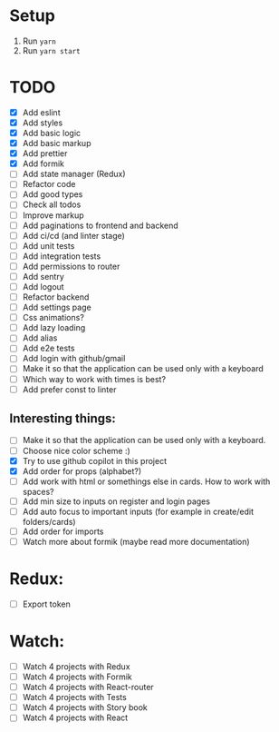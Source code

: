 # Setup
1. Run `yarn`
2. Run `yarn start`

# TODO
- [x] Add eslint
- [x] Add styles
- [x] Add basic logic
- [x] Add basic markup
- [x] Add prettier
- [x] Add formik
- [ ] Add state manager (Redux)
- [ ] Refactor code
- [ ] Add good types
- [ ] Check all todos
- [ ] Improve markup
- [ ] Add paginations to frontend and backend
- [ ] Add ci/cd (and linter stage)
- [ ] Add unit tests
- [ ] Add integration tests
- [ ] Add permissions to router
- [ ] Add sentry
- [ ] Add logout
- [ ] Refactor backend
- [ ] Add settings page
- [ ] Css animations?
- [ ] Add lazy loading
- [ ] Add alias
- [ ] Add e2e tests
- [ ] Add login with github/gmail
- [ ] Make it so that the application can be used only with a keyboard
- [ ] Which way to work with times is best?
- [ ] Add prefer const to linter

## Interesting things:
- [ ] Make it so that the application can be used only with a keyboard.
- [ ] Choose nice color scheme :)
- [x] Try to use github copilot in this project
- [x] Add order for props (alphabet?)
- [ ] Add work with html or somethings else in cards. How to work with spaces?
- [ ] Add min size to inputs on register and login pages
- [ ] Add auto focus to important inputs (for example in create/edit folders/cards)
- [ ] Add order for imports
- [ ] Watch more about formik (maybe read more documentation)

# Redux:
- [ ] Export token

# Watch:
- [ ] Watch 4 projects with Redux
- [ ] Watch 4 projects with Formik
- [ ] Watch 4 projects with React-router
- [ ] Watch 4 projects with Tests
- [ ] Watch 4 projects with Story book
- [ ] Watch 4 projects with React
